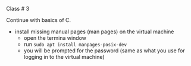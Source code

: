 <div class="lecture1">

<div class="column_date">
<p markdown="block">

Class # 3 <br> 

</p>
</div>

<div class="column_materials">
<p markdown="block">

Continue with basics of C. 

</p>
</div>

<div class="column_assign">
<p markdown="block">

- install missing manual pages (man pages) on the virtual machine
    - open the termina window
    - run `sudo apt install manpages-posix-dev`
    - you will be prompted for the password (same as what you use for logging
    in to the virtual machine) 




</p>
</div>

</div>
